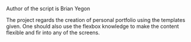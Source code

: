 Author of the script is Brian Yegon

The project regards the creation of personal portfolio using the templates given. One should also use the flexbox knowledge to make the content flexible and fir into any of the screens.